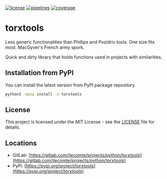 [![license](https://img.shields.io/badge/license-MIT-brightgreen)](https://spdx.org/licenses/MIT.html)
[![pipelines](https://gitlab.com/jlecomte/projects/python/torxtools/badges/master/pipeline.svg)](https://gitlab.com/jlecomte/projects/python/torxtools/pipelines)
[![coverage](https://gitlab.com/jlecomte/projects/python/torxtools/badges/master/coverage.svg)](https://jlecomte.gitlab.io/projects/torxtools/coverage/index.html)

# torxtools

Less generic functionalities than Phillips and Pozidriv tools. One size fits most. MacGyver's French army spork.

Quick and dirty library that holds functions used in projects with similarities.

## Installation from PyPI

You can install the latest version from PyPI package repository.

~~~bash
python3 -mpip install -U torxtools
~~~

## License

This project is licensed under the MIT License - see the [LICENSE](LICENSE) file for details.

## Locations

  * GitLab: [https://gitlab.com/jlecomte/projects/python/torxtools](https://gitlab.com/jlecomte/projects/python/torxtools)
  * PyPi: [https://pypi.org/project/torxtools](https://pypi.org/project/torxtools)
